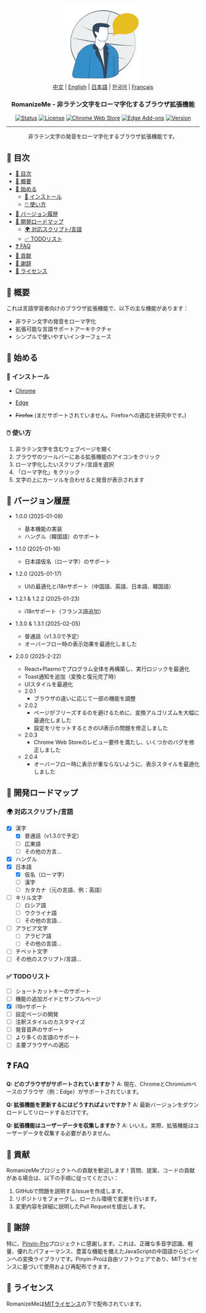<p align="center">
  <a href="https://github.com/jeffminim/RomanizeMe" rel="noopener">
 <img width=200px height=200px src="../assets/romanizemelogo256.png" alt="RomanizeMe - ブラウザ拡張機能のロゴ"></a>
  <br>
  <a href="./README.zh.md">中文</a> | <a href="../README.md">English</a> | <a href="./README.ja.md">日本語</a> | <a href="./README.ko.md">한국어</a> | <a href="./README.fr.md">Français</a>
</p>

<h3 align="center">RomanizeMe - 非ラテン文字をローマ字化するブラウザ拡張機能</h3>

<div align="center">

[![Status](https://img.shields.io/badge/status-active-success.svg)]()
[![License](https://img.shields.io/badge/license-MIT-blue.svg)](/LICENSE)
[![Chrome Web Store](https://img.shields.io/chrome-web-store/v/nmakcdfenoniomkbnnmpommgnaondfhk
)](https://chromewebstore.google.com/detail/romanizeme/nmakcdfenoniomkbnnmpommgnaondfhk)
[![Edge Add-ons](https://img.shields.io/badge/Edge_Store-RomanizeMe-blue)](https://microsoftedge.microsoft.com/addons/detail/fdeofmabkieoopbbehanpfjglmidjjai)
[![Version](https://img.shields.io/badge/version-2.0.4-blue.svg)](https://github.com/jeffminim/RomanizeMe/releases/tag/v2.0.4)

</div>

---

<p align="center"> 非ラテン文字の発音をローマ字化するブラウザ拡張機能です。
    <br> 
</p>

## 📝 目次

- [📝 目次](#-目次)
- [🧐 概要 ](#-概要-)
- [🏁 始める ](#-始める-)
  - [🔧 インストール](#-インストール)
  - [🖱️ 使い方](#️-使い方)
- [📅 バージョン履歴 ](#-バージョン履歴-)
- [📅 開発ロードマップ ](#-開発ロードマップ-)
  - [🌍 対応スクリプト/言語 ](#-対応スクリプト言語-)
  - [✅ TODOリスト](#-todoリスト)
- [❓ FAQ ](#-faq-)
- [🤝 貢献 ](#-貢献-)
- [🙏 謝辞 ](#-謝辞-)
- [📜 ライセンス ](#-ライセンス-)

## 🧐 概要 <a name = "概要"></a>

これは言語学習者向けのブラウザ拡張機能で、以下の主な機能があります：

- 非ラテン文字の発音をローマ字化
- 拡張可能な言語サポートアーキテクチャ
- シンプルで使いやすいインターフェース

## 🏁 始める <a name = "始める"></a>

### 🔧 インストール

- [Chrome](https://chromewebstore.google.com/detail/romanizeme/nmakcdfenoniomkbnnmpommgnaondfhk)

- [Edge](https://microsoftedge.microsoft.com/addons/detail/fdeofmabkieoopbbehanpfjglmidjjai)

- ~~Firefox~~ (まだサポートされていません。Firefoxへの適応を研究中です。)

### 🖱️ 使い方

1. 非ラテン文字を含むウェブページを開く
2. ブラウザのツールバーにある拡張機能のアイコンをクリック
3. ローマ字化したいスクリプト/言語を選択
4. 「ローマ字化」をクリック
5. 文字の上にカーソルを合わせると発音が表示されます

## 📅 バージョン履歴 <a name = "バージョン履歴"></a>

- 1.0.0 (2025-01-08)
  - 基本機能の実装
  - ハングル（韓国語）のサポート

- 1.1.0 (2025-01-16)
  - 日本語仮名（ローマ字）のサポート

- 1.2.0 (2025-01-17)
  - UIの最適化とi18nサポート（中国語、英語、日本語、韓国語）

- 1.2.1 & 1.2.2 (2025-01-23)
  - i18nサポート（フランス語追加）

- 1.3.0 & 1.3.1 (2025-02-05)
  - 普通話（v1.3.0で予定）
  - オーバーフロー時の表示効果を最適化しました

- 2.0.0 (2025-2-22)
  - React+Plasmoでプログラム全体を再構築し、実行ロジックを最適化
  - Toast通知を追加（変換と復元完了時）
  - UIスタイルを最適化
  - 2.0.1
    - ブラウザの違いに応じて一部の機能を調整
  - 2.0.2
    - ページがフリーズするのを避けるために、変換アルゴリズムを大幅に最適化しました
    - 設定をリセットするときのUI表示の問題を修正しました
  - 2.0.3
    - Chrome Web Storeのレビュー要件を満たし、いくつかのバグを修正しました
  - 2.0.4
    - オーバーフロー時に表示が重ならないように、表示スタイルを最適化しました

## 📅 開発ロードマップ <a name = "開発ロードマップ"></a>

### 🌍 対応スクリプト/言語 <a name = "対応スクリプト言語"></a>

- [x] 漢字
  - [x] 普通話（v1.3.0で予定）
  - [ ] 広東語
  - [ ] その他の方言...
- [x] ハングル
- [x] 日本語
  - [x] 仮名（ローマ字）
  - [ ] 漢字
  - [ ] カタカナ（元の言語、例：英語）
- [ ] キリル文字
  - [ ] ロシア語
  - [ ] ウクライナ語
  - [ ] その他の言語...
- [ ] アラビア文字
  - [ ] アラビア語
  - [ ] その他の言語...
- [ ] チベット文字
- [ ] その他のスクリプト/言語...

### ✅ TODOリスト

- [ ] ショートカットキーのサポート
- [ ] 機能の追加ガイドとサンプルページ
- [x] i18nサポート
- [ ] 設定ページの開発
- [ ] 注釈スタイルのカスタマイズ
- [ ] 発音音声のサポート
- [ ] より多くの言語のサポート
- [ ] 主要ブラウザへの適応

## ❓ FAQ <a name = "FAQ"></a>

**Q: どのブラウザがサポートされていますか？**
A: 現在、ChromeとChromiumベースのブラウザ（例：Edge）がサポートされています。

**Q: 拡張機能を更新するにはどうすればよいですか？**
A: 最新バージョンをダウンロードしてリロードするだけです。

**Q: 拡張機能はユーザーデータを収集しますか？**
A: いいえ。実際、拡張機能はユーザーデータを収集する必要がありません。

## 🤝 貢献 <a name = "貢献"></a>

RomanizeMeプロジェクトへの貢献を歓迎します！質問、提案、コードの貢献がある場合は、以下の手順に従ってください：

1. GitHubで問題を説明するIssueを作成します。
2. リポジトリをフォークし、ローカル環境で変更を行います。
3. 変更内容を詳細に説明したPull Requestを提出します。

## 🙏 謝辞 <a name = "謝辞"></a>

特に、[Pinyin-Pro](https://pinyin-pro.cn/)プロジェクトに感謝します。これは、正確な多音字認識、軽量、優れたパフォーマンス、豊富な機能を備えたJavaScriptの中国語からピンインへの変換ライブラリです。Pinyin-Proは自由ソフトウェアであり、MITライセンスに基づいて使用および再配布できます。

## 📜 ライセンス <a name = "ライセンス"></a>

RomanizeMeは[MITライセンス](../LICENSE)の下で配布されています。
